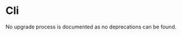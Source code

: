 <!-- NOTE: THIS FILE IS AUTOGENERATED. DO NOT EDIT BY HAND. -->
<!-- see templates/registry/markdown/attribute_namespace.md.j2 -->

# Cli

No upgrade process is documented as no deprecations can be found.




